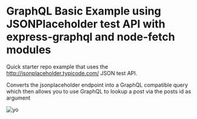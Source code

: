 # GraphQL Basic Example using JSONPlaceholder test API with express-graphql and node-fetch modules

Quick starter repo example that uses the http://jsonplaceholder.typicode.com/ JSON test API. 

Converts the jsonplaceholder endpoint into a GraphQL compatible query which then allows you to use GraphQL to lookup a post via the posts id as argument

[logo]: https://assets-cdn.github.com/images/modules/logos_page/Octocat.png
"GraphQL with JSONPlaceholder Example"

![yo](https://octodex.github.com/images/twenty-percent-cooler-octocat.png "GraphQL Express Example with JSONPlaceholder API")
